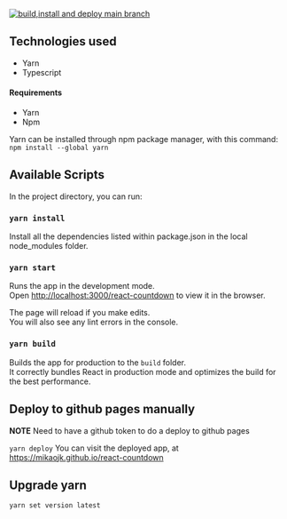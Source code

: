[![build,install and deploy main branch](https://github.com/MikAoJk/react-countdown/actions/workflows/build_install_deploy.yml/badge.svg?branch=main)](https://github.com/MikAoJk/react-countdown/actions/workflows/build_install_deploy.yml)

## Technologies used
* Yarn
* Typescript

#### Requirements
* Yarn
* Npm

Yarn can be installed through npm package manager, with this command:
`npm install --global yarn`

## Available Scripts

In the project directory, you can run:

### `yarn install`

Install all the dependencies listed within package.json in the local node_modules folder.

### `yarn start`

Runs the app in the development mode.<br />
Open [http://localhost:3000/react-countdown](http://localhost:3000/react-countdown) to view it in the browser.

The page will reload if you make edits.<br />
You will also see any lint errors in the console.

### `yarn build`

Builds the app for production to the `build` folder.<br />
It correctly bundles React in production mode and optimizes the build for the best performance.

## Deploy to github pages manually

**NOTE**
Need to have a github token to do a deploy to github pages

`yarn deploy`
You can visit the deployed app, at https://mikaojk.github.io/react-countdown

## Upgrade yarn

```yarn set version latest```
